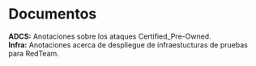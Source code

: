 # Documentos

**ADCS:** Anotaciones sobre los ataques Certified_Pre-Owned.  
**Infra:** Anotaciones acerca de despliegue de infraestucturas de pruebas para RedTeam.
